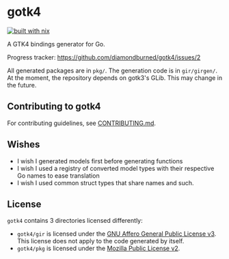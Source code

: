 # gotk4

[![built with nix](https://builtwithnix.org/badge.svg)](https://builtwithnix.org)

A GTK4 bindings generator for Go.

Progress tracker: https://github.com/diamondburned/gotk4/issues/2

All generated packages are in `pkg/`. The generation code is in `gir/girgen/`.
At the moment, the repository depends on gotk3's GLib. This may change in the
future.

## Contributing to gotk4

For contributing guidelines, see [CONTRIBUTING.md](./CONTRIBUTING.md).

## Wishes

- I wish I generated models first before generating functions
- I wish I used a registry of converted model types with their respective Go
  names to ease translation
- I wish I used common struct types that share names and such.

## License

`gotk4` contains 3 directories licensed differently:

- `gotk4/gir` is licensed under the [GNU Affero General Public License v3][AGPLv3].
  This license does not apply to the code generated by itself.
- `gotk4/pkg` is licensed under the [Mozilla Public License v2][MPLv2].

[AGPLv3]: https://www.gnu.org/licenses/agpl-3.0.en.html
[MPLv2]: https://www.mozilla.org/en-US/MPL/
